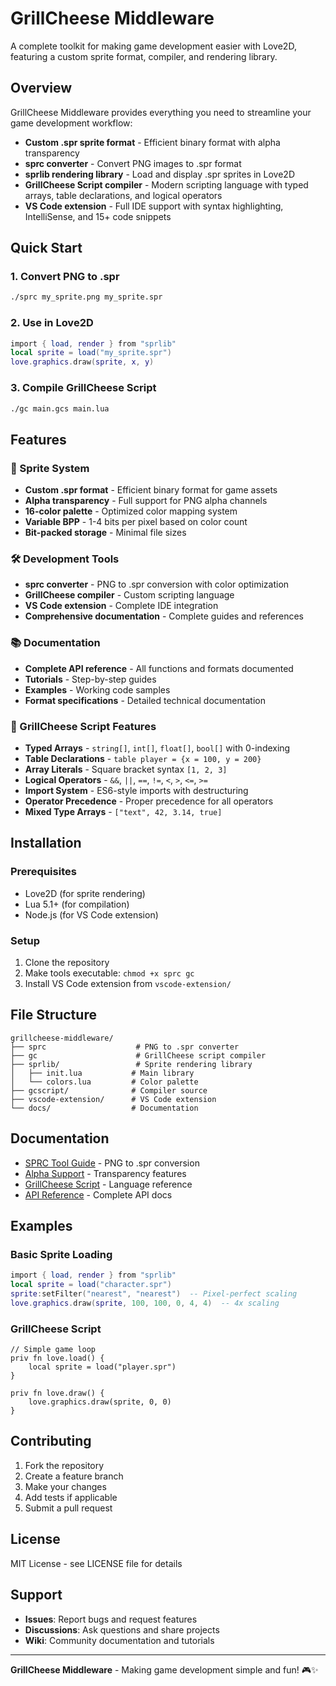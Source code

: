 # GrillCheese Middleware

A complete toolkit for making game development easier with Love2D, featuring a custom sprite format, compiler, and rendering library.

## Overview

GrillCheese Middleware provides everything you need to streamline your game development workflow:

- **Custom .spr sprite format** - Efficient binary format with alpha transparency
- **sprc converter** - Convert PNG images to .spr format
- **sprlib rendering library** - Load and display .spr sprites in Love2D
- **GrillCheese Script compiler** - Modern scripting language with typed arrays, table declarations, and logical operators
- **VS Code extension** - Full IDE support with syntax highlighting, IntelliSense, and 15+ code snippets

## Quick Start

### 1. Convert PNG to .spr
```bash
./sprc my_sprite.png my_sprite.spr
```

### 2. Use in Love2D
```lua
import { load, render } from "sprlib"
local sprite = load("my_sprite.spr")
love.graphics.draw(sprite, x, y)
```

### 3. Compile GrillCheese Script
```bash
./gc main.gcs main.lua
```

## Features

### 🎨 Sprite System
- **Custom .spr format** - Efficient binary format for game assets
- **Alpha transparency** - Full support for PNG alpha channels
- **16-color palette** - Optimized color mapping system
- **Variable BPP** - 1-4 bits per pixel based on color count
- **Bit-packed storage** - Minimal file sizes

### 🛠️ Development Tools
- **sprc converter** - PNG to .spr conversion with color optimization
- **GrillCheese compiler** - Custom scripting language
- **VS Code extension** - Complete IDE integration
- **Comprehensive documentation** - Complete guides and references

### 📚 Documentation
- **Complete API reference** - All functions and formats documented
- **Tutorials** - Step-by-step guides
- **Examples** - Working code samples
- **Format specifications** - Detailed technical documentation

### 🚀 GrillCheese Script Features
- **Typed Arrays** - `string[]`, `int[]`, `float[]`, `bool[]` with 0-indexing
- **Table Declarations** - `table player = {x = 100, y = 200}`
- **Array Literals** - Square bracket syntax `[1, 2, 3]`
- **Logical Operators** - `&&`, `||`, `==`, `!=`, `<`, `>`, `<=`, `>=`
- **Import System** - ES6-style imports with destructuring
- **Operator Precedence** - Proper precedence for all operators
- **Mixed Type Arrays** - `["text", 42, 3.14, true]`

## Installation

### Prerequisites
- Love2D (for sprite rendering)
- Lua 5.1+ (for compilation)
- Node.js (for VS Code extension)

### Setup
1. Clone the repository
2. Make tools executable: `chmod +x sprc gc`
3. Install VS Code extension from `vscode-extension/`

## File Structure

```
grillcheese-middleware/
├── sprc                    # PNG to .spr converter
├── gc                      # GrillCheese script compiler
├── sprlib/                 # Sprite rendering library
│   ├── init.lua           # Main library
│   └── colors.lua         # Color palette
├── gcscript/              # Compiler source
├── vscode-extension/      # VS Code extension
└── docs/                  # Documentation
```

## Documentation

- [SPRC Tool Guide](SPRC_README.md) - PNG to .spr conversion
- [Alpha Support](ALPHA_SUPPORT.md) - Transparency features
- [GrillCheese Script](docs/grillcheese-script.md) - Language reference
- [API Reference](docs/api-reference.md) - Complete API docs

## Examples

### Basic Sprite Loading
```lua
import { load, render } from "sprlib"
local sprite = load("character.spr")
sprite:setFilter("nearest", "nearest")  -- Pixel-perfect scaling
love.graphics.draw(sprite, 100, 100, 0, 4, 4)  -- 4x scaling
```

### GrillCheese Script
```gcs
// Simple game loop
priv fn love.load() {
    local sprite = load("player.spr")
}

priv fn love.draw() {
    love.graphics.draw(sprite, 0, 0)
}
```

## Contributing

1. Fork the repository
2. Create a feature branch
3. Make your changes
4. Add tests if applicable
5. Submit a pull request

## License

MIT License - see LICENSE file for details

## Support

- **Issues**: Report bugs and request features
- **Discussions**: Ask questions and share projects
- **Wiki**: Community documentation and tutorials

---

**GrillCheese Middleware** - Making game development simple and fun! 🎮✨
